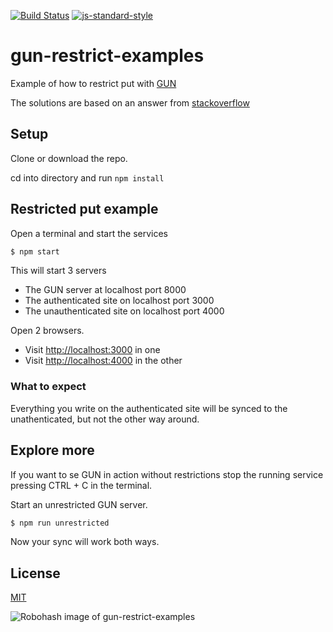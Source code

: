 [![Build Status](https://travis-ci.org/zrrrzzt/gun-restrict-examples.svg?branch=master)](https://travis-ci.org/zrrrzzt/gun-restrict-examples)
[![js-standard-style](https://img.shields.io/badge/code%20style-standard-brightgreen.svg?style=flat)](https://github.com/feross/standard)

# gun-restrict-examples

Example of how to restrict put with [GUN](https://github.com/amark/gun)

The solutions are based on an answer from [stackoverflow](https://stackoverflow.com/questions/38598391/jwt-authentication-with-gundb)

## Setup

Clone or download the repo.

cd into directory and run ```npm install```

## Restricted put example

Open a terminal and start the services

```bash
$ npm start
```

This will start 3 servers
- The GUN server at localhost port 8000
- The authenticated site on localhost port 3000
- The unauthenticated site on localhost port 4000 

Open 2 browsers.
- Visit [http://localhost:3000](http://localhost:3000) in one
- Visit [http://localhost:4000](http://localhost:4000) in the other

### What to expect

Everything you write on the authenticated site will be synced to the unathenticated, but not the other way around.

## Explore more

If you want to se GUN in action without restrictions stop the running service pressing CTRL + C in the terminal.

Start an unrestricted GUN server.

```bash
$ npm run unrestricted
```
Now your sync will work both ways.

## License

[MIT](LICENSE)

![Robohash image of gun-restrict-examples](https://robots.kebabstudios.party/gun-restrict-examples.png "Robohash image of gun-restrict-examples")
